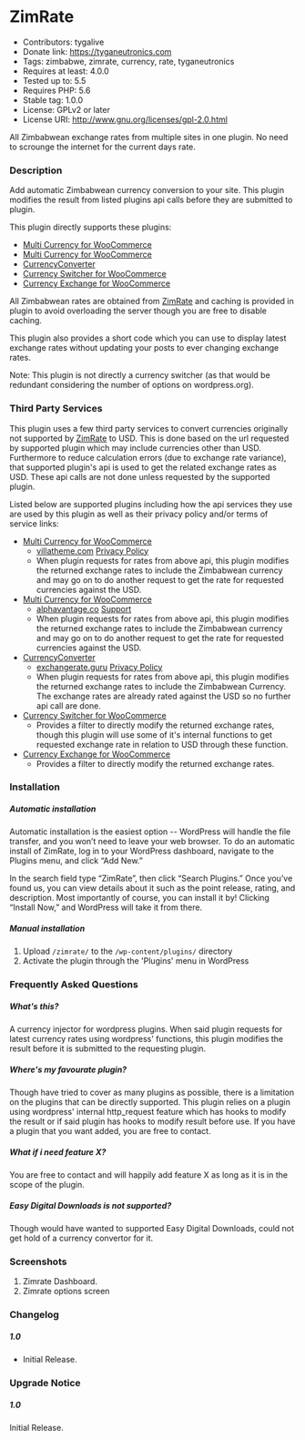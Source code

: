 # ZimRate

- Contributors: tygalive
- Donate link: https://tyganeutronics.com
- Tags: zimbabwe, zimrate, currency, rate, tyganeutronics
- Requires at least: 4.0.0
- Tested up to: 5.5
- Requires PHP: 5.6
- Stable tag: 1.0.0
- License: GPLv2 or later
- License URI: http://www.gnu.org/licenses/gpl-2.0.html

All Zimbabwean exchange rates from multiple sites in one plugin. No need to scrounge the internet for the current days rate.

### Description

Add automatic Zimbabwean currency conversion to your site.
This plugin modifies the result from listed plugins api calls before they are submitted to plugin.

This plugin directly supports these plugins:

- [Multi Currency for WooCommerce](https://wordpress.org/plugins/woo-multi-currency "Multi Currency for WooCommerce")
- [Multi Currency for WooCommerce](https://wordpress.org/plugins/wc-multi-currency "Multi Currency for WooCommerce")
- [CurrencyConverter](https://wordpress.org/plugins/currencyconverter "CurrencyConverter")
- [Currency Switcher for WooCommerce](https://wordpress.org/plugins/currency-switcher-woocommerce "Currency Switcher for WooCommerce")
- [Currency Exchange for WooCommerce](https://wordpress.org/plugins/currency-exchange-for-woocommerce "Currency Exchange for WooCommerce")

All Zimbabwean rates are obtained from [ZimRate](http://zimrate.tyganeutronics.com "Zimrate") and caching is provided in plugin to avoid overloading the server though you are free to disable caching.

This plugin also provides a short code which you can use to display latest exchange rates without updating your posts to ever changing exchange rates.

Note: This plugin is not directly a currency switcher (as that would be redundant considering the number of options on wordpress.org).

### Third Party Services

This plugin uses a few third party services to convert currencies originally not supported by [ZimRate](http://zimrate.tyganeutronics.com "ZimRate") to USD. This is done based on the url requested by supported plugin which may include currencies other than USD. Furthermore to reduce calculation errors (due to exchange rate variance), that supported plugin's api is used to get the related exchange rates as USD. These api calls are not done unless requested by the supported plugin.

Listed below are supported plugins including how the api services they use are used by this plugin as well as their privacy policy and/or terms of service links:

- [Multi Currency for WooCommerce](https://wordpress.org/plugins/woo-multi-currency "Multi Currency for WooCommerce")
  - [villatheme.com](https://villatheme.com/ "villatheme.com") [Privacy Policy](https://villatheme.com/privacy-policy/ "Privacy Policy")
  - When plugin requests for rates from above api, this plugin modifies the returned exchange rates to include the Zimbabwean currency and may go on to do another request to get the rate for requested currencies against the USD.
- [Multi Currency for WooCommerce](https://wordpress.org/plugins/wc-multi-currency "Multi Currency for WooCommerce")
  - [alphavantage.co](https://www.alphavantage.co "alphavantage.co") [Support](https://www.alphavantage.co/support/#support "Support")
  - When plugin requests for rates from above api, this plugin modifies the returned exchange rates to include the Zimbabwean currency and may go on to do another request to get the rate for requested currencies against the USD.
- [CurrencyConverter](https://wordpress.org/plugins/currencyconverter "CurrencyConverter")
  - [exchangerate.guru](https://exchangerate.guru/ "exchangerate.guru") [Privacy Policy](https://exchangerate.guru/privacy-policy/ "Privacy Policy")
  - When plugin requests for rates from above api, this plugin modifies the returned exchange rates to include the Zimbabwean Currency. The exchange rates are already rated against the USD so no further api call are done.
- [Currency Switcher for WooCommerce](https://wordpress.org/plugins/currency-switcher-woocommerce "Currency Switcher for WooCommerce")
  - Provides a filter to directly modify the returned exchange rates, though this plugin will use some of it's internal functions to get requested exchange rate in relation to USD through these function.
- [Currency Exchange for WooCommerce](https://wordpress.org/plugins/currency-exchange-for-woocommerce "Currency Exchange for WooCommerce")
  - Provides a filter to directly modify the returned exchange rates.

### Installation

##### Automatic installation

Automatic installation is the easiest option -- WordPress will handle the file transfer, and you won’t need to leave your web browser. To do an automatic install of ZimRate, log in to your WordPress dashboard, navigate to the Plugins menu, and click “Add New.”

In the search field type “ZimRate”, then click “Search Plugins.” Once you’ve found us, you can view details about it such as the point release, rating, and description. Most importantly of course, you can install it by! Clicking “Install Now,” and WordPress will take it from there.

##### Manual installation

1. Upload `/zimrate/` to the `/wp-content/plugins/` directory
2. Activate the plugin through the 'Plugins' menu in WordPress

### Frequently Asked Questions

##### What's this?

A currency injector for wordpress plugins. When said plugin requests for latest currency rates using wordpress' functions, this plugin modifies the result before it is submitted to the requesting plugin.

##### Where's my favourate plugin?

Though have tried to cover as many plugins as possible, there is a limitation on the plugins that can be directly supported.
This plugin relies on a plugin using wordpress' internal http_request feature which has hooks to modify the result or if said plugin has hooks to modify result before use.
If you have a plugin that you want added, you are free to contact.

##### What if i need feature X?

You are free to contact and will happily add feature X as long as it is in the scope of the plugin.

##### Easy Digital Downloads is not supported?

Though would have wanted to supported Easy Digital Downloads, could not get hold of a currency convertor for it.

### Screenshots

1. Zimrate Dashboard.
2. Zimrate options screen

### Changelog

##### 1.0

- Initial Release.

### Upgrade Notice

##### 1.0

Initial Release.

